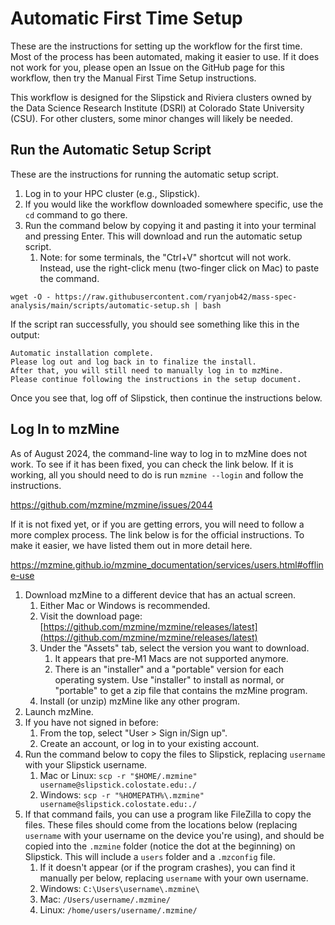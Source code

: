 # Automatic First Time Setup
These are the instructions for setting up the workflow for the first time.
Most of the process has been automated, making it easier to use.
If it does not work for you, please open an Issue on the GitHub page for this workflow, then try the Manual First Time Setup instructions.

This workflow is designed for the Slipstick and Riviera clusters owned by the Data Science Research Institute (DSRI) at Colorado State University (CSU).
For other clusters, some minor changes will likely be needed.

## Run the Automatic Setup Script
These are the instructions for running the automatic setup script.

1. Log in to your HPC cluster (e.g., Slipstick).
2. If you would like the workflow downloaded somewhere specific, use the `cd` command to go there.
3. Run the command below by copying it and pasting it into your terminal and pressing Enter. This will download and run the automatic setup script.
   1. Note: for some terminals, the "Ctrl+V" shortcut will not work. Instead, use the right-click menu (two-finger click on Mac) to paste the command.

```shell
wget -O - https://raw.githubusercontent.com/ryanjob42/mass-spec-analysis/main/scripts/automatic-setup.sh | bash
```

If the script ran successfully, you should see something like this in the output:

```
Automatic installation complete.
Please log out and log back in to finalize the install.
After that, you will still need to manually log in to mzMine.
Please continue following the instructions in the setup document.
```

Once you see that, log off of Slipstick, then continue the instructions below.

## Log In to mzMine
As of August 2024, the command-line way to log in to mzMine does not work.
To see if it has been fixed, you can check the link below.
If it is working, all you should need to do is run `mzmine --login` and follow the instructions.

https://github.com/mzmine/mzmine/issues/2044

If it is not fixed yet, or if you are getting errors, you will need to follow a more complex process.
The link below is for the official instructions.
To make it easier, we have listed them out in more detail here.

https://mzmine.github.io/mzmine_documentation/services/users.html#offline-use

1. Download mzMine to a different device that has an actual screen.
   1. Either Mac or Windows is recommended.
   2. Visit the download page: [https://github.com/mzmine/mzmine/releases/latest](https://github.com/mzmine/mzmine/releases/latest)
   3. Under the "Assets" tab, select the version you want to download.
      1. It appears that pre-M1 Macs are not supported anymore.
      2. There is an "installer" and a "portable" version for each operating system. Use "installer" to install as normal, or "portable" to get a zip file that contains the mzMine program.
   4. Install (or unzip) mzMine like any other program.
2. Launch mzMine.
3. If you have not signed in before:
   1. From the top, select "User > Sign in/Sign up".
   2. Create an account, or log in to your existing account.
4. Run the command below to copy the files to Slipstick, replacing `username` with your Slipstick username.
   1. Mac or Linux: `scp -r "$HOME/.mzmine" username@slipstick.colostate.edu:./`
   2. Windows: `scp -r "%HOMEPATH%\.mzmine" username@slipstick.colostate.edu:./`
5. If that command fails, you can use a program like FileZilla to copy the files. These files should come from the locations below (replacing `username` with your username on the device you're using), and should be copied into the `.mzmine` folder (notice the dot at the beginning) on Slipstick. This will include a `users` folder and a `.mzconfig` file.
   1. If it doesn't appear (or if the program crashes), you can find it manually per below, replacing `username` with your own username.
   2. Windows: `C:\Users\username\.mzmine\`
   3. Mac: `/Users/username/.mzmine/`
   4. Linux: `/home/users/username/.mzmine/`
